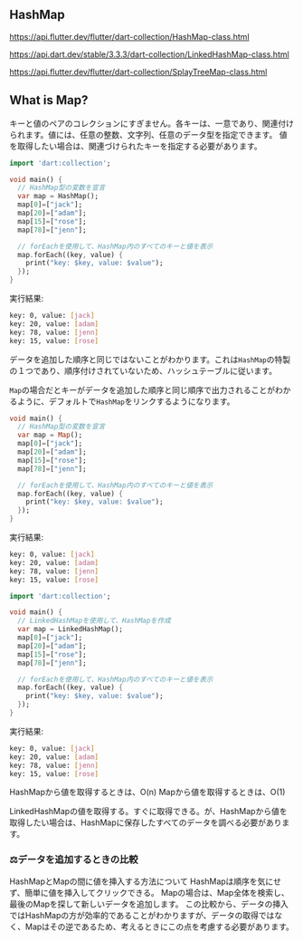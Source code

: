 ## HashMap
https://api.flutter.dev/flutter/dart-collection/HashMap-class.html

https://api.dart.dev/stable/3.3.3/dart-collection/LinkedHashMap-class.html

https://api.flutter.dev/flutter/dart-collection/SplayTreeMap-class.html

## What is Map?
キーと値のペアのコレクションにすぎません。各キーは、一意であり、関連付けられます。値には、任意の整数、文字列、任意のデータ型を指定できます。
値を取得したい場合は、関連づけられたキーを指定する必要があります。

```dart
import 'dart:collection';

void main() {
  // HashMap型の変数を宣言
  var map = HashMap();
  map[0]=["jack"];
  map[20]=["adam"];
  map[15]=["rose"];
  map[78]=["jenn"];

  // forEachを使用して、HashMap内のすべてのキーと値を表示
  map.forEach((key, value) {
    print("key: $key, value: $value");
  });
}
```

実行結果:
```bash
key: 0, value: [jack]
key: 20, value: [adam]
key: 78, value: [jenn]
key: 15, value: [rose]
```

データを追加した順序と同じではないことがわかります。これは`HashMap`の特製の１つであり、順序付けされていないため、ハッシュテーブルに従います。

`Map`の場合だとキーがデータを追加した順序と同じ順序で出力されることがわかるように、デフォルトで`HashMap`をリンクするようになります。

```dart
void main() {
  // HashMap型の変数を宣言
  var map = Map();
  map[0]=["jack"];
  map[20]=["adam"];
  map[15]=["rose"];
  map[78]=["jenn"];

  // forEachを使用して、HashMap内のすべてのキーと値を表示
  map.forEach((key, value) {
    print("key: $key, value: $value");
  });
}
```

実行結果:
```bash
key: 0, value: [jack]
key: 20, value: [adam]
key: 78, value: [jenn]
key: 15, value: [rose]
```

```dart
import 'dart:collection';

void main() {
  // LinkedHashMapを使用して、HashMapを作成
  var map = LinkedHashMap();
  map[0]=["jack"];
  map[20]=["adam"];
  map[15]=["rose"];
  map[78]=["jenn"];

  // forEachを使用して、HashMap内のすべてのキーと値を表示
  map.forEach((key, value) {
    print("key: $key, value: $value");
  });
}
```

実行結果:
```bash
key: 0, value: [jack]
key: 20, value: [adam]
key: 78, value: [jenn]
key: 15, value: [rose]
```

HashMapから値を取得するときは、O(n)
Mapから値を取得するときは、O(1)

LinkedHashMapの値を取得する。すぐに取得できる。が、HashMapから値を取得したい場合は、HashMapに保存したすべてのデータを調べる必要があります。

### ⚖️データを追加するときの比較
HashMapとMapの間に値を挿入する方法について
HashMapは順序を気にせず、簡単に値を挿入してクリックできる。
Mapの場合は、Map全体を検索し、最後のMapを探して新しいデータを追加します。
この比較から、データの挿入ではHashMapの方が効率的であることがわかりますが、データの取得ではなく、Mapはその逆であるため、考えるときにこの点を考慮する必要があります。